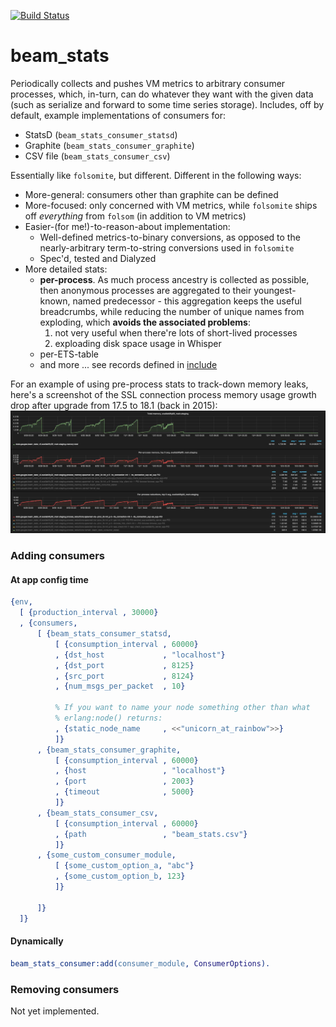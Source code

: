 [![Build Status](https://travis-ci.org/xandkar/beam_stats.svg?branch=master)](https://travis-ci.org/xandkar/beam_stats)

beam_stats
==========

Periodically collects and pushes VM metrics to arbitrary consumer processes,
which, in-turn, can do whatever they want with the given data (such as
serialize and forward to some time series storage). Includes, off by default,
example implementations of consumers for:

- StatsD (`beam_stats_consumer_statsd`)
- Graphite (`beam_stats_consumer_graphite`)
- CSV file (`beam_stats_consumer_csv`)

Essentially like `folsomite`, but different. Different in the following ways:

- More-general: consumers other than graphite can be defined
- More-focused: only concerned with VM metrics, while `folsomite` ships off
  _everything_ from `folsom` (in addition to VM metrics)
- Easier-(for me!)-to-reason-about implementation:
    + Well-defined metrics-to-binary conversions, as opposed to the
      nearly-arbitrary term-to-string conversions used in `folsomite`
    + Spec'd, tested and Dialyzed
- More detailed stats:
    - **per-process**. As much process ancestry is collected as possible, then
      anonymous processes are aggregated to their youngest-known, named
      predecessor - this aggregation keeps the useful breadcrumbs, while
      reducing the number of unique names from exploding, which
      **avoids the associated problems**:
        1. not very useful when there're lots of short-lived processes
        2. exploading disk space usage in Whisper
    - per-ETS-table
    - and more ... see records defined in [include](tree/master/include)

For an example of using pre-process stats to track-down memory leaks, here's a
screenshot of the SSL connection process memory usage growth drop after upgrade
from 17.5 to 18.1 (back in 2015):
![SSL memory leak going away](screenshot--2015-10-05--18.41.30.jpg)

### Adding consumers

#### At app config time

```erlang
{env,
  [ {production_interval , 30000}
  , {consumers,
      [ {beam_stats_consumer_statsd,
          [ {consumption_interval , 60000}
          , {dst_host             , "localhost"}
          , {dst_port             , 8125}
          , {src_port             , 8124}
          , {num_msgs_per_packet  , 10}

          % If you want to name your node something other than what
          % erlang:node() returns:
          , {static_node_name     , <<"unicorn_at_rainbow">>}
          ]}
      , {beam_stats_consumer_graphite,
          [ {consumption_interval , 60000}
          , {host                 , "localhost"}
          , {port                 , 2003}
          , {timeout              , 5000}
          ]}
      , {beam_stats_consumer_csv,
          [ {consumption_interval , 60000}
          , {path                 , "beam_stats.csv"}
          ]}
      , {some_custom_consumer_module,
          [ {some_custom_option_a, "abc"}
          , {some_custom_option_b, 123}
          ]}

      ]}
  ]}
```

#### Dynamically

```erlang
beam_stats_consumer:add(consumer_module, ConsumerOptions).
```

### Removing consumers

Not yet implemented.
